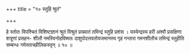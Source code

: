 +++
title = "१० स्तुहि श्रुतं"

+++

हे स्तोतः विपश्चितं विशिष्टज्ञानं श्रुतं विश्रुतं प्रख्यातं तमिन्द्रं स्तुहि प्रशंस । यस्येन्द्रस्य हरी अश्वौ प्रसक्षिणा शत्रूणां प्रसहन- शीलौ नमस्विनोहविष्मतः दाशुपोदत्तवतोयजमानस्य गृहं गन्तारा गमनशीलौच तमिन्द्रं स्तुहीति सम्बन्धः गमेस्ताच्छीलिकस्तृन् ॥ १० ॥